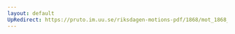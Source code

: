 ```yaml
---
layout: default
UpRedirect: https://pruto.im.uu.se/riksdagen-motions-pdf/1868/mot_1868__ak__251.pdf
---
```

